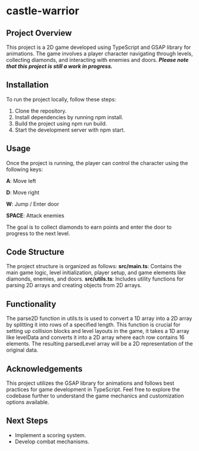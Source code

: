 # castle-warrior
## Project Overview
This project is a 2D game developed using TypeScript and GSAP library for animations. The game involves a player character navigating through levels, collecting diamonds, and interacting with enemies and doors.
***Please note that this project is still a work in progress.***

## Installation
To run the project locally, follow these steps:
 1. Clone the repository.
 2. Install dependencies by running npm install.
 3. Build the project using npm run build.
 4. Start the development server with npm start.

## Usage
Once the project is running, the player can control the character using the following keys:

**A**: Move left

**D**: Move right

**W**: Jump / Enter door

**SPACE**: Attack enemies

The goal is to collect diamonds to earn points and enter the door to progress to the next level.

## Code Structure
The project structure is organized as follows:
**src/main.ts**: Contains the main game logic, level initialization, player setup, and game elements like diamonds, enemies, and doors.
**src/utils.ts**: Includes utility functions for parsing 2D arrays and creating objects from 2D arrays.

## Functionality
The parse2D function in utils.ts is used to convert a 1D array into a 2D array by splitting it into rows of a specified length. This function is crucial for setting up collision blocks and level layouts in the game, it takes a 1D array like levelData and converts it into a 2D array where each row contains 16 elements. The resulting parsedLevel array will be a 2D representation of the original data.

## Acknowledgements
This project utilizes the GSAP library for animations and follows best practices for game development in TypeScript.
Feel free to explore the codebase further to understand the game mechanics and customization options available.

## Next Steps
- Implement a scoring system.
- Develop combat mechanisms.